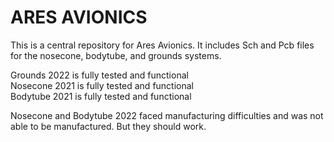 <h1>
ARES AVIONICS
</h1>

<p>
This is a central repository for Ares Avionics. It includes Sch and Pcb files for the nosecone, bodytube, and grounds systems. 
</p>

<p>
Grounds 2022 is fully tested and functional <br>
Nosecone 2021 is fully tested and functional <br>
Bodytube 2021 is fully tested and functional <br>
</p>

Nosecone and Bodytube 2022 faced manufacturing difficulties and was not able to be manufactured. But they should work.
